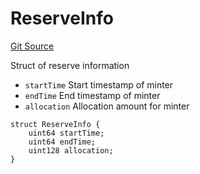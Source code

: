 # ReserveInfo
[Git Source](https://github.com/fxhash/fxhash-evm-contracts/blob/941c33e8dcf9e8d32ef010e754110434710b4bd3/src/lib/Structs.sol)

Struct of reserve information
- `startTime` Start timestamp of minter
- `endTime` End timestamp of minter
- `allocation` Allocation amount for minter


```solidity
struct ReserveInfo {
    uint64 startTime;
    uint64 endTime;
    uint128 allocation;
}
```

